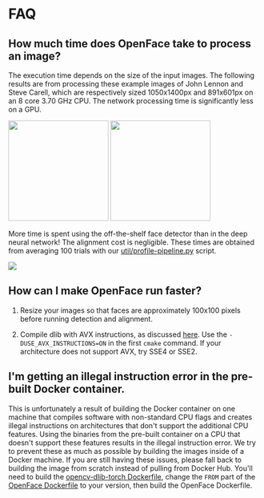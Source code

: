 # FAQ

## How much time does OpenFace take to process an image?

The execution time depends on the size of the input images.
The following results are from processing these example images
of John Lennon and Steve Carell, which are respectively sized
1050x1400px and 891x601px on an 8 core 3.70 GHz CPU.
The network processing time is significantly less on a GPU.

<img src='https://raw.githubusercontent.com/cmusatyalab/openface/master/images/examples/lennon-1.jpg' height='200px' />
<img src='https://raw.githubusercontent.com/cmusatyalab/openface/master/images/examples/carell.jpg' height='200px' />

More time is spent using the off-the-shelf face detector
than in the deep neural network!
The alignment cost is negligible.
These times are obtained from averaging 100 trials with
our [util/profile-pipeline.py](https://github.com/cmusatyalab/openface/blob/master/util/profile-pipeline.py)
script.
<!-- The standard deviations are low, -->
<!-- see [the raw data](/data/2016-01-19/execution-times.txt). -->

<img src='https://raw.githubusercontent.com/cmusatyalab/openface/master/images/performance.png' />

## How can I make OpenFace run faster?

1. Resize your images so that faces are approximately 100x100 pixels
  before running detection and alignment.

2. Compile dlib with AVX instructions, as discussed
  [here](http://dlib.net/face_landmark_detection_ex.cpp.html).
  Use the `-DUSE_AVX_INSTRUCTIONS=ON` in the first `cmake` command.
  If your architecture does not support AVX, try SSE4 or SSE2.


## I'm getting an illegal instruction error in the pre-built Docker container.

This is unfortunately a result of building the Docker container
on one machine that compiles software with non-standard CPU flags
and creates illegal instructions on architectures that don't support
the additional CPU features.
Using the binaries from the pre-built container on a CPU that
doesn't support these features results in the illegal instruction error.
We try to prevent these as much as possible by building the images
inside of a Docker machine.
If you are still having these issues, please fall back to building
the image from scratch instead of pulling from Docker Hub.
You'll need to build the
[opencv-dlib-torch Dockerfile](https://github.com/cmusatyalab/openface/blob/master/opencv-dlib-torch.Dockerfile),
change the `FROM` part of the
[OpenFace Dockerfile](https://github.com/cmusatyalab/openface/blob/master/Dockerfile)
to your version,
then build the OpenFace Dockerfile.
